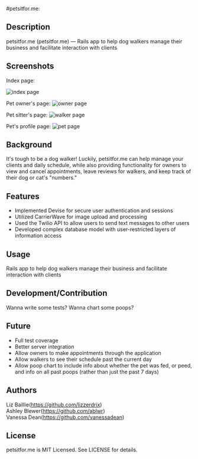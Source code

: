 #petsitfor.me:

## Description

petsitfor.me (petsitfor.me) — Rails app to help dog walkers manage their business and facilitate interaction with clients

## Screenshots

Index page:

![index page](https://raw.githubusercontent.com/lizzerdrix/dog_walker/master/app/assets/images/frontpage.png "Index page if user is not signed in")

Pet owner's page:
![owner page](https://raw.githubusercontent.com/lizzerdrix/dog_walker/master/app/assets/images/ownerpage.png "Pet owner page")

Pet sitter's page:
![walker page](https://raw.githubusercontent.com/lizzerdrix/dog_walker/master/app/assets/images/walkerpage.png "Pet sitter page")

Pet's profile page:
![pet page](https://raw.githubusercontent.com/lizzerdrix/dog_walker/master/app/assets/images/petpage.png "Pet's profile page")

## Background

It's tough to be a dog walker! Luckily, petsitfor.me can help manage your clients and daily schedule, while also providing functionality for owners to view and cancel appointments, leave reviews for walkers, and keep track of their dog or cat's "numbers."

## Features

+ Implemented Devise for secure user authentication and sessions
+ Utilized CarrierWave for image upload and processing
+ Used the Twilio API to allow users to send text messages to other users
+ Developed complex database model with user-restricted layers of information access

## Usage

Rails app to help dog walkers manage their business and facilitate interaction with clients

## Development/Contribution

Wanna write some tests? Wanna chart some poops?

## Future

- Full test coverage
- Better server integration
- Allow owners to make appointments through the application
- Allow walkers to see their schedule past the current day
- Allow poop chart to include info about whether the pet was fed, or peed, and info on all past poops (rather than just the past 7 days)

## Authors

Liz Baillie(https://github.com/lizzerdrix)<br>
Ashley Blewer(https://github.com/ablwr)<br>
Vanessa Dean(https://github.com/vanessadean)

## License

petsitfor.me is MIT Licensed. See LICENSE for details.